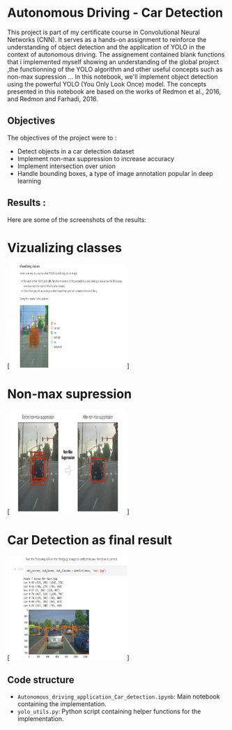# Autonomous Driving - Car Detection

This project is part of my certificate course in Convolutional Neural Networks (CNN). It serves as a hands-on assignment to reinforce the understanding of object detection and the application of YOLO in the context of autonomous driving.
The assignement contained blank functions that i implemented myself showing an understanding of the global project ,the functionning of the YOLO algorithm and other useful concepts such as non-max supression ...
In this notebook, we'll implement object detection using the powerful YOLO (You Only Look Once) model. The concepts presented in this notebook are based on the works of Redmon et al., 2016, and Redmon and Farhadi, 2016.

## Objectives

The objectives of the project were to : 

- Detect objects in a car detection dataset
- Implement non-max suppression to increase accuracy
- Implement intersection over union
- Handle bounding boxes, a type of image annotation popular in deep learning
  
## Results :
Here are some of the screenshots of the results:
# Vizualizing classes
[<img src="https://github.com/Teay2026/Car-Detection-for-autonomous-driving-/blob/main/screenshots/classes.png"
    alt="Home screen" width="270" height="240">]
# Non-max supression
[<img src="https://github.com/Teay2026/Car-Detection-for-autonomous-driving-/blob/main/screenshots/non_max_supression.png"
    alt="Gameplay screen" width="270" height="240">]
# Car Detection as final result
[<img src="https://github.com/Teay2026/Car-Detection-for-autonomous-driving-/blob/main/screenshots/final.png"
    alt="Game over screen" width="270" height="240">]


## Code structure
- `Autonomous_driving_application_Car_detection.ipynb`: Main notebook containing the implementation.
- `yolo_utils.py`: Python script containing helper functions for the implementation.
